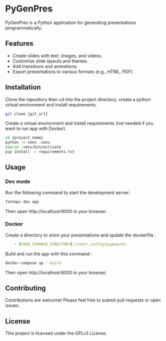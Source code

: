 # PyGenPres
PyGenPres is a Python application for generating presentations programmatically.

## Features
*   Create slides with text, images, and videos.
*   Customize slide layouts and themes.
*   Add transitions and animations.
*   Export presentations to various formats (e.g., HTML, PDF).

## Installation
Clone the repository then cd into the project directory, create a python virtual environment and install requirements.
``` bash
git clone {git_url}
```
Create a virtual environment and install requirements (not needed if you want to run app with Docker).
``` bash
cd {project_name}
python -m venv .venv
source .venv/bin/activate
pip install -r requirements.txt
```

## Usage
### Dev mode
Run the following command to start the development server:
```bash
fastapi dev app
```
Then open http://localhost:8000 in your browser.

### Docker
Create a directory to store your presentations and update the dockerfile :
``` yaml
    - {YOUR_STORAGE_DIRECTORY}:/root/.config/pygenpres
```

Build and run the app with this command :
``` bash
docker-compose up --build
```
Then open http://localhost:8000 in your browser.

## Contributing
Contributions are welcome! Please feel free to submit pull requests or open issues.

## License
This project is licensed under the GPLv3 License.
